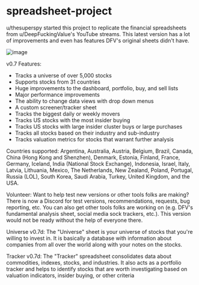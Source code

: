 # spreadsheet-project

u/thesuperspy started this project to replicate the financial spreadsheets from u/DeepFuckingValue's YouTube streams. This latest version has a lot of improvements and even has features DFV's original sheets didn't have.

![image](https://user-images.githubusercontent.com/112490440/187452085-bfb50718-dc86-4251-a976-245918a660d6.png)

v0.7 Features:
- Tracks a universe of over 5,000 stocks
- Supports stocks from 31 countries
- Huge improvements to the dashboard, portfolio, buy, and sell lists
- Major performance improvements
- The ability to change data views with drop down menus
- A custom screener/tracker sheet
- Tracks the biggest daily or weekly movers
- Tracks US stocks with the most insider buying
- Tracks US stocks with large insider cluster buys or large purchases
- Tracks all stocks based on their industry and sub-industry
- Tracks valuation metrics for stocks that warrant further analysis

Countries supported: Argentina, Australia, Austria, Belgium, Brazil, Canada, China (Hong Kong and Shenzhen), Denmark, Estonia, Finland, France, Germany, Iceland, India (National Stock Exchange), Indonesia, Israel, Italy, Latvia, Lithuania, Mexico, The Netherlands, New Zealand, Poland, Portugal, Russia (LOL), South Korea, Saudi Arabia, Turkey, United Kingdom, and the USA.

Volunteer: Want to help test new versions or other tools folks are making? There is now a Discord for test versions, recommendations, requests, bug reporting, etc. You can also get other tools folks are working on (e.g. DFV's fundamental analysis sheet, social media sock trackers, etc.). This version would not be ready without the help of everyone there.

Universe v0.7d: The "Universe" sheet is your universe of stocks that you're willing to invest in. It is basically a database with information about companies from all over the world along with your notes on the stocks.

Tracker v0.7d: The "Tracker" spreadsheet consolidates data about commodities, indexes, stocks, and industries. It also acts as a portfolio tracker and helps to identify stocks that are worth investigating based on valuation indicators, insider buying, or other criteria
